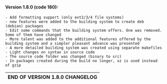 #### Version 1.8.0 (code 180):
    - Add formatting support (only ext2/3/4 file systems)
    - new features were added to the building system to create deb (debian) packages
    - Edit some commands that the building system offers. One was removed. Some of them have changed
    - More talent was added to the additional features offered by the building system and a simpler pleasant advance was presented
    - A more detailed building system was created using separate makefiles
    - Light changes on syntax in source code
    - The source code folder was changed (binary to src)
    - In packages created during the build no longer, xz is used instead of gzip

|   END OF VERSION 1.8.0 CHANGELOG   |
|------------------------------------|
